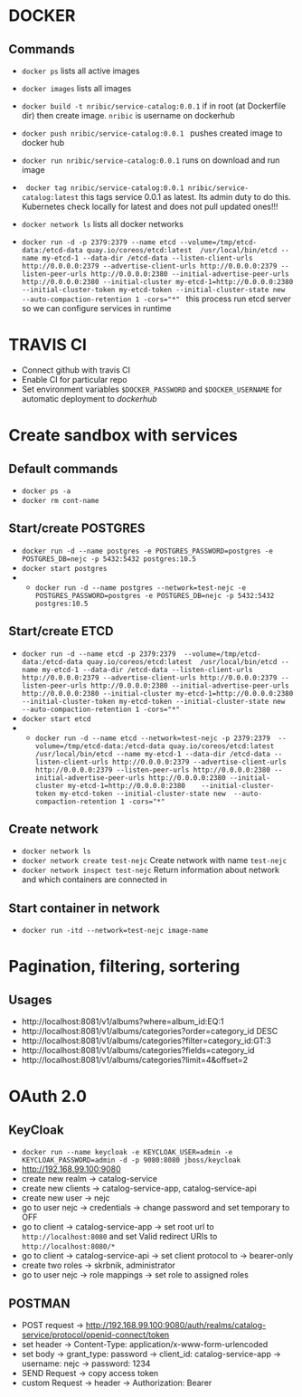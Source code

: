 # DOCKER
## Commands
* ``` docker ps ``` lists all active images
* ``` docker images ``` lists all images
* ``` docker build -t nribic/service-catalog:0.0.1 ``` if in root (at Dockerfile dir) 
then create image. ``` nribic ``` is username on dockerhub
* ``` docker push nribic/service-catalog:0.0.1  ``` pushes created image to
docker hub
* ``` docker run nribic/service-catalog:0.0.1 ``` runs on download and run image 
* ``` docker tag nribic/service-catalog:0.0.1 nribic/service-catalog:latest```
this tags service 0.0.1 as latest. Its admin duty to do this. Kubernetes check
locally for latest and does not pull updated ones!!!   

* ``` docker network ls ``` lists all docker networks
* ```docker run -d -p 2379:2379 --name etcd --volume=/tmp/etcd-data:/etcd-data quay.io/coreos/etcd:latest  /usr/local/bin/etcd --name my-etcd-1 --data-dir /etcd-data --listen-client-urls http://0.0.0.0:2379 --advertise-client-urls http://0.0.0.0:2379 --listen-peer-urls http://0.0.0.0:2380 --initial-advertise-peer-urls http://0.0.0.0:2380 --initial-cluster my-etcd-1=http://0.0.0.0:2380    --initial-cluster-token my-etcd-token --initial-cluster-state new  --auto-compaction-retention 1 -cors="*" ```
this process run etcd server so we can configure services in runtime
    
    
# TRAVIS CI
 * Connect github with travis CI
 * Enable CI for particular repo
 * Set environment variables ```$DOCKER_PASSWORD``` and ``` $DOCKER_USERNAME ```
 for automatic deployment to *dockerhub*
 
# Create sandbox with services
## Default commands
* ```docker ps -a``` 
* ```docker rm cont-name```
## Start/create POSTGRES
* ``` docker run -d --name postgres -e POSTGRES_PASSWORD=postgres -e POSTGRES_DB=nejc -p 5432:5432 postgres:10.5 ```
* ```docker start postgres```
* * ``` docker run -d --name postgres --network=test-nejc -e POSTGRES_PASSWORD=postgres -e POSTGRES_DB=nejc -p 5432:5432 postgres:10.5 ```

## Start/create ETCD
* ```docker run -d --name etcd -p 2379:2379  --volume=/tmp/etcd-data:/etcd-data quay.io/coreos/etcd:latest  /usr/local/bin/etcd --name my-etcd-1 --data-dir /etcd-data --listen-client-urls http://0.0.0.0:2379 --advertise-client-urls http://0.0.0.0:2379 --listen-peer-urls http://0.0.0.0:2380 --initial-advertise-peer-urls http://0.0.0.0:2380 --initial-cluster my-etcd-1=http://0.0.0.0:2380    --initial-cluster-token my-etcd-token --initial-cluster-state new  --auto-compaction-retention 1 -cors="*"```
* ```docker start etcd```
* * ```docker run -d --name etcd --network=test-nejc -p 2379:2379  --volume=/tmp/etcd-data:/etcd-data quay.io/coreos/etcd:latest  /usr/local/bin/etcd --name my-etcd-1 --data-dir /etcd-data --listen-client-urls http://0.0.0.0:2379 --advertise-client-urls http://0.0.0.0:2379 --listen-peer-urls http://0.0.0.0:2380 --initial-advertise-peer-urls http://0.0.0.0:2380 --initial-cluster my-etcd-1=http://0.0.0.0:2380    --initial-cluster-token my-etcd-token --initial-cluster-state new  --auto-compaction-retention 1 -cors="*"```


## Create network
* ```docker network ls```
* ```docker network create test-nejc``` Create network with name ```test-nejc```
* ```docker network inspect test-nejc``` Return information about network and which containers are connected in

## Start container in network
* ```docker run -itd --network=test-nejc image-name```


# Pagination, filtering, sortering
## Usages
* http://localhost:8081/v1/albums?where=album_id:EQ:1
* http://localhost:8081/v1/albums/categories?order=category_id DESC
* http://localhost:8081/v1/albums/categories?filter=category_id:GT:3
* http://localhost:8081/v1/albums/categories?fields=category_id
* http://localhost:8081/v1/albums/categories?limit=4&offset=2



# OAuth 2.0
## KeyCloak
* ```docker run --name keycloak -e KEYCLOAK_USER=admin -e KEYCLOAK_PASSWORD=admin -d -p 9080:8080 jboss/keycloak```
* http://192.168.99.100:9080
* create new realm -> catalog-service
* create new clients -> catalog-service-app, catalog-service-api
* create new user -> nejc
* go to user nejc -> credentials -> change password and set temporary to OFF
* go to client -> catalog-service-app -> set root url to ```http://localhost:8080``` and set Valid redirect URIs to  ```http://localhost:8080/*``` 
* go to client -> catalog-service-api -> set client protocol to -> bearer-only
* create two roles -> skrbnik, administrator 
* go to user nejc -> role mappings -> set role to assigned roles

## POSTMAN
* POST request -> http://192.168.99.100:9080/auth/realms/catalog-service/protocol/openid-connect/token
* set header -> Content-Type: application/x-www-form-urlencoded
* set body -> grant_type: password -> client_id: catalog-service-app -> username: nejc -> password: 1234
* SEND Request -> copy access token
* custom Request -> header -> Authorization: Bearer <access-token>